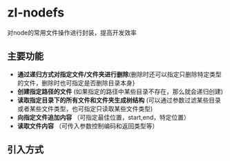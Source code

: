 # zl-nodefs
对node的常用文件操作进行封装，提高开发效率

## 主要功能
 * **通过递归方式对指定文件/文件夹进行删除**(删除时还可以指定只删除特定类型的文件，删除时也可指定是否删除目录本身}
 * **创建指定路径的文件** (如果指定的路径中某些目录不存在，那么就会递归创建)
 *  **读取指定目录下的所有文件和文件夹生成树结构** (可以通过参数过滤某些目录或者某些文件类型，也可指定只读取某些文件类型)
 *  **向指定文件追加内容** （可指定最佳位置，start,end，特定位置）
 *  **读取文件内容** （可传入参数控制编码和返回类型等）

## 引入方式

```js
   

```

